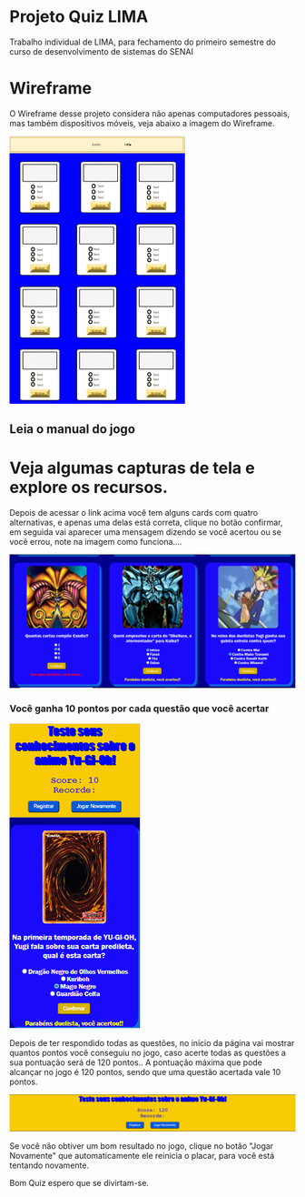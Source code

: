 <h1><strong>Projeto Quiz LIMA</strong></h1>

Trabalho individual de LIMA, para fechamento do primeiro semestre do curso de desenvolvimento de sistemas do SENAI

<h1><strong>Wireframe</strong></h1>

O Wireframe desse projeto considera não apenas computadores pessoais, mas também dispositivos móveis, veja abaixo a imagem do Wireframe.

![Wireframe!](https://raw.githubusercontent.com/LucasGaldinno/game-cards/main/Wireframe.png)

<h2><strong>Leia o manual do jogo</strong></h2> 

<h1><strong>Veja algumas capturas de tela e explore os recursos.</strong></h1>

Depois de acessar o link acima você tem alguns cards com quatro alternativas, e apenas uma delas está correta, clique no botão confirmar, 
em seguida vai aparecer uma mensagem dizendo se você acertou ou se você errou, note na imagem como funciona....

![exemplo!](https://raw.githubusercontent.com/LucasGaldinno/game-cards/main/Exemplo%202.png)

<h3><strong>Você ganha 10 pontos por cada questão que você acertar</strong></h3>

![exemplo!](https://raw.githubusercontent.com/LucasGaldinno/game-cards/main/exemplo3.png)

Depois de ter respondido todas as questões, no início da página vai mostrar quantos pontos você conseguiu no jogo, caso acerte todas as questões a sua pontuação será de 120 pontos..
A pontuação máxima que pode alcançar no jogo é 120 pontos, sendo que uma questão acertada vale 10 pontos.

![Ex4!](https://raw.githubusercontent.com/LucasGaldinno/game-cards/main/Ex4.png)

Se você não obtiver um bom resultado no jogo, clique no botão "Jogar Novamente" que automaticamente ele reinicia o placar, para você está tentando novamente.

Bom Quiz espero que se divirtam-se.
